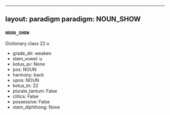 
---
layout: paradigm
paradigm: NOUN_SHOW
---
### ` NOUN_SHOW `

Dictionary class 22 u
* grade_dir: weaken
* stem_vowel: u
* kotus_av: None
* pos: NOUN
* harmony: back
* upos: NOUN
* kotus_tn: 22
* plurale_tantum: False
* clitics: False
* possessive: False
* stem_diphthong: None
